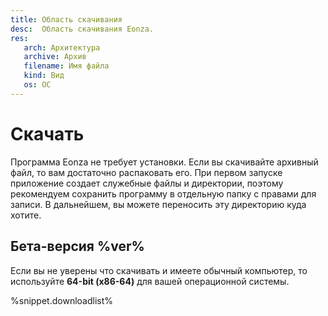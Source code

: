 ```yaml
---
title: Область скачивания
desc:  Область скачивания Eonza.
res:
   arch: Архитектура
   archive: Архив
   filename: Имя файла
   kind: Вид
   os: ОС
---
```

# Скачать

Программа Eonza не требует установки. Если вы скачивайте архивный файл, то вам достаточно распаковать его. При первом запуске приложение создает служебные файлы и директории, поэтому рекомендуем сохранить программу в отдельную папку с правами для записи. В дальнейшем, вы можете переносить эту директорию куда хотите.

## Бета-версия %ver%

Если вы не уверены что скачивать и имеете обычный компьютер, то используйте **64-bit (x86-64)** для вашей операционной системы.

%snippet.downloadlist%
